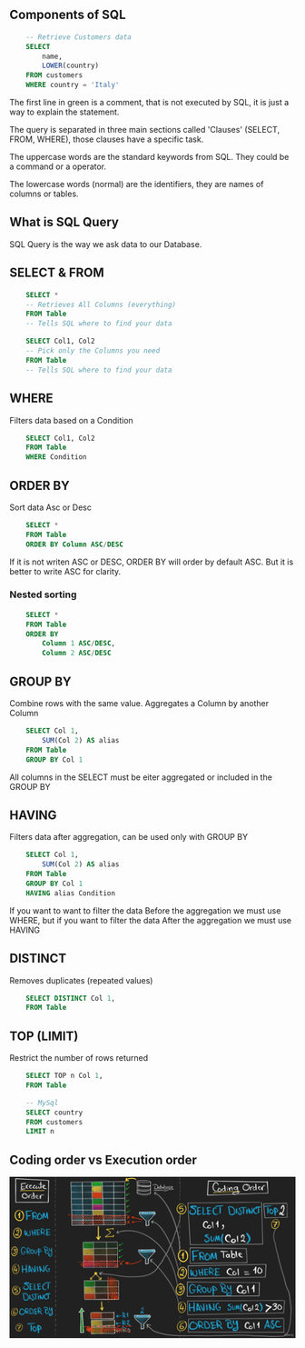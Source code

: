 ## Components of SQL

```sql
    -- Retrieve Customers data
    SELECT
        name,
        LOWER(country)
    FROM customers
    WHERE country = 'Italy'
```

The first line in green is a comment, that is not executed by SQL, it is just a way to explain the statement.

The query is separated in three main sections called 'Clauses' (SELECT, FROM, WHERE), those clauses have a specific task.

The uppercase words are the standard keywords from SQL. They could be a command or a operator.

The lowercase words (normal) are the identifiers, they are names of columns or tables.

## What is SQL Query

SQL Query is the way we ask data to our Database.

## SELECT & FROM

```sql
    SELECT *
    -- Retrieves All Columns (everything)
    FROM Table
    -- Tells SQL where to find your data
```

```sql
    SELECT Col1, Col2
    -- Pick only the Columns you need
    FROM Table
    -- Tells SQL where to find your data
```

## WHERE

Filters data based on a Condition

```sql
    SELECT Col1, Col2
    FROM Table
    WHERE Condition
```

## ORDER BY

Sort data Asc or Desc

```sql
    SELECT *
    FROM Table
    ORDER BY Column ASC/DESC
```

If it is not writen ASC or DESC, ORDER BY will order by default ASC. But it is better to write ASC for clarity.

### Nested sorting

```sql
    SELECT *
    FROM Table
    ORDER BY
        Column 1 ASC/DESC,
        Column 2 ASC/DESC
```

## GROUP BY

Combine rows with the same value. Aggregates a Column by another Column

```sql
    SELECT Col 1,
        SUM(Col 2) AS alias
    FROM Table
    GROUP BY Col 1
```

All columns in the SELECT must be eiter aggregated or included in the GROUP BY

## HAVING

Filters data after aggregation, can be used only with GROUP BY

```sql
    SELECT Col 1,
        SUM(Col 2) AS alias
    FROM Table
    GROUP BY Col 1
    HAVING alias Condition
```

If you want to want to filter the data Before the aggregation we must use WHERE, but if you want to filter the data After the aggregation we must use HAVING

## DISTINCT

Removes duplicates (repeated values)

```sql
    SELECT DISTINCT Col 1,
    FROM Table
```

## TOP (LIMIT)

Restrict the number of rows returned

```sql
    SELECT TOP n Col 1,
    FROM Table
```

```sql
    -- MySql
    SELECT country
    FROM customers
    LIMIT n
```

## Coding order vs Execution order

![alt text](image-1.png)